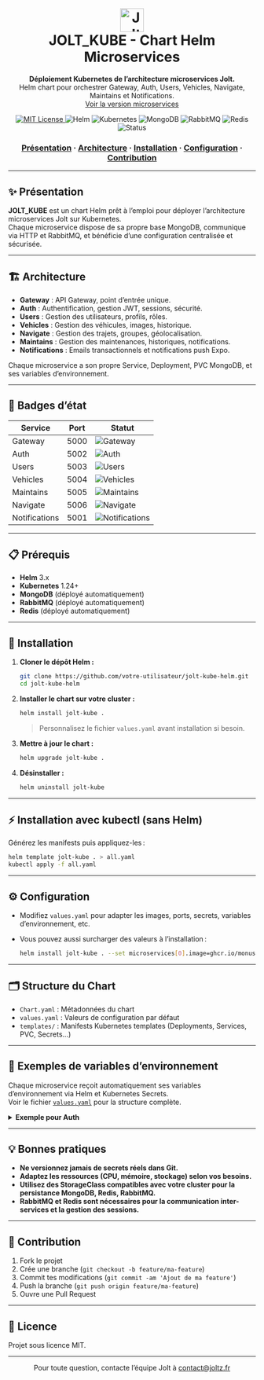 <h1 align="center">
  <img src="https://img.icons8.com/color/96/000000/electric-scooter.png" width="48" alt="Jolt Logo"/>
  <br>
  JOLT_KUBE - Chart Helm Microservices
</h1>

<p align="center">
  <strong>Déploiement Kubernetes de l’architecture microservices Jolt.</strong><br>
  Helm chart pour orchestrer Gateway, Auth, Users, Vehicles, Navigate, Maintains et Notifications.<br>
  <a href="https://github.com/Valt1-0/Jolt-API">Voir la version microservices</a>
</p>

<p align="center">
  <a href="./LICENSE">
    <img src="https://img.shields.io/badge/license-MIT-blue.svg" alt="MIT License" />
  </a>
  <img src="https://img.shields.io/badge/Helm-3%2B-blue" alt="Helm" />
  <img src="https://img.shields.io/badge/Kubernetes-1.24%2B-blueviolet" alt="Kubernetes" />
  <img src="https://img.shields.io/badge/MongoDB-5%2B-brightgreen" alt="MongoDB" />
  <img src="https://img.shields.io/badge/RabbitMQ-AMQP-orange" alt="RabbitMQ" />
  <img src="https://img.shields.io/badge/Redis-OK-red" alt="Redis" />
  <img src="https://img.shields.io/badge/status-en%20développement-yellow" alt="Status" />
</p>

<h3 align="center">
  <a href="#-présentation">Présentation</a>
  <span> · </span>
  <a href="#-architecture">Architecture</a>
  <span> · </span>
  <a href="#-installation">Installation</a>
  <span> · </span>
  <a href="#️-configuration">Configuration</a>
  <span> · </span>
  <a href="#-contribution">Contribution</a>
</h3>

---

## ✨ Présentation

**JOLT_KUBE** est un chart Helm prêt à l’emploi pour déployer l’architecture microservices Jolt sur Kubernetes.  
Chaque microservice dispose de sa propre base MongoDB, communique via HTTP et RabbitMQ, et bénéficie d’une configuration centralisée et sécurisée.

---

## 🏗️ Architecture

- **Gateway** : API Gateway, point d’entrée unique.
- **Auth** : Authentification, gestion JWT, sessions, sécurité.
- **Users** : Gestion des utilisateurs, profils, rôles.
- **Vehicles** : Gestion des véhicules, images, historique.
- **Navigate** : Gestion des trajets, groupes, géolocalisation.
- **Maintains** : Gestion des maintenances, historiques, notifications.
- **Notifications** : Emails transactionnels et notifications push Expo.

Chaque microservice a son propre Service, Deployment, PVC MongoDB, et ses variables d’environnement.

---

## 🚦 Badges d’état

| Service       | Port | Statut                                                                      |
| ------------- | ---- | --------------------------------------------------------------------------- |
| Gateway       | 5000 | ![Gateway](https://img.shields.io/badge/Gateway-OK-brightgreen)             |
| Auth          | 5002 | ![Auth](https://img.shields.io/badge/Auth-OK-brightgreen)                   |
| Users         | 5003 | ![Users](https://img.shields.io/badge/Users-OK-brightgreen)                 |
| Vehicles      | 5004 | ![Vehicles](https://img.shields.io/badge/Vehicles-OK-brightgreen)           |
| Maintains     | 5005 | ![Maintains](https://img.shields.io/badge/Maintains-OK-brightgreen)         |
| Navigate      | 5006 | ![Navigate](https://img.shields.io/badge/Navigate-OK-brightgreen)           |
| Notifications | 5001 | ![Notifications](https://img.shields.io/badge/Notifications-OK-brightgreen) |

---

## 📋 Prérequis

- **Helm** 3.x
- **Kubernetes** 1.24+
- **MongoDB** (déployé automatiquement)
- **RabbitMQ** (déployé automatiquement)
- **Redis** (déployé automatiquement)

---

## 🚀 Installation

1. **Cloner le dépôt Helm :**

   ```bash
   git clone https://github.com/votre-utilisateur/jolt-kube-helm.git
   cd jolt-kube-helm
   ```

2. **Installer le chart sur votre cluster :**

   ```bash
   helm install jolt-kube .
   ```

   > Personnalisez le fichier `values.yaml` avant installation si besoin.

3. **Mettre à jour le chart :**

   ```bash
   helm upgrade jolt-kube .
   ```

4. **Désinstaller :**

   ```bash
   helm uninstall jolt-kube
   ```

---

## ⚡ Installation avec kubectl (sans Helm)

Générez les manifests puis appliquez-les :

```bash
helm template jolt-kube . > all.yaml
kubectl apply -f all.yaml
```

---

## ⚙️ Configuration

- Modifiez `values.yaml` pour adapter les images, ports, secrets, variables d’environnement, etc.
- Vous pouvez aussi surcharger des valeurs à l’installation :

  ```bash
  helm install jolt-kube . --set microservices[0].image=ghcr.io/monuser/gateway:latest
  ```

---

## 🗂 Structure du Chart

- `Chart.yaml` : Métadonnées du chart
- `values.yaml` : Valeurs de configuration par défaut
- `templates/` : Manifests Kubernetes templates (Deployments, Services, PVC, Secrets…)

---

## 🔑 Exemples de variables d’environnement

Chaque microservice reçoit automatiquement ses variables d’environnement via Helm et Kubernetes Secrets.  
Voir le fichier [`values.yaml`](./values.yaml) pour la structure complète.

<details>
<summary><strong>Exemple pour Auth</strong></summary>

```yaml
env:
  - name: API_PORT
    value: "5002"
  - name: JWT_ACCESS_KEY
    valueFrom:
      secretKeyRef:
        name: auth-secret
        key: JWT_ACCESS_KEY
  - name: MSG_QUEUE_URL
    valueFrom:
      secretKeyRef:
        name: auth-secret
        key: MSG_QUEUE_URL
  # ...
```
</details>

---

## 💡 Bonnes pratiques

- **Ne versionnez jamais de secrets réels dans Git.**
- **Adaptez les ressources (CPU, mémoire, stockage) selon vos besoins.**
- **Utilisez des StorageClass compatibles avec votre cluster pour la persistance MongoDB, Redis, RabbitMQ.**
- **RabbitMQ et Redis sont nécessaires pour la communication inter-services et la gestion des sessions.**

---

## 🤝 Contribution

1. Fork le projet
2. Crée une branche (`git checkout -b feature/ma-feature`)
3. Commit tes modifications (`git commit -am 'Ajout de ma feature'`)
4. Push la branche (`git push origin feature/ma-feature`)
5. Ouvre une Pull Request

---

## 📄 Licence

Projet sous licence MIT.

---

<p align="center">
Pour toute question, contacte l’équipe Jolt à <a href="mailto:contact@joltz.fr">contact@joltz.fr</a>